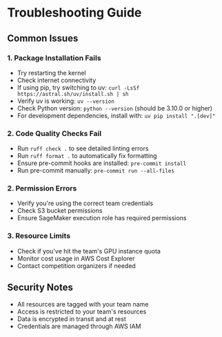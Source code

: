 # Troubleshooting Guide

## Common Issues

### 1. Package Installation Fails
- Try restarting the kernel
- Check internet connectivity
- If using pip, try switching to uv: `curl -LsSf https://astral.sh/uv/install.sh | sh`
- Verify uv is working: `uv --version`
- Check Python version: `python --version` (should be 3.10.0 or higher)
- For development dependencies, install with: `uv pip install ".[dev]"`

### 2. Code Quality Checks Fail
- Run `ruff check .` to see detailed linting errors
- Run `ruff format .` to automatically fix formatting
- Ensure pre-commit hooks are installed: `pre-commit install`
- Run pre-commit manually: `pre-commit run --all-files`

### 2. Permission Errors
- Verify you're using the correct team credentials
- Check S3 bucket permissions
- Ensure SageMaker execution role has required permissions

### 3. Resource Limits
- Check if you've hit the team's GPU instance quota
- Monitor cost usage in AWS Cost Explorer
- Contact competition organizers if needed

## Security Notes

- All resources are tagged with your team name
- Access is restricted to your team's resources
- Data is encrypted in transit and at rest
- Credentials are managed through AWS IAM
